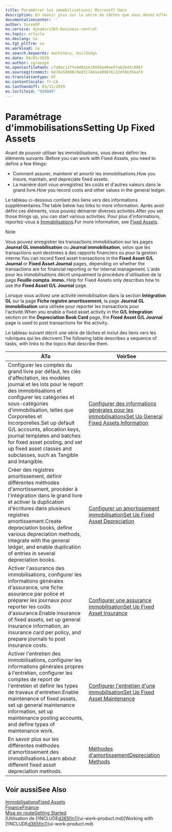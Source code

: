 ```yaml
---
title: Paramétrer les immobilisations| Microsoft Docs
description: En savoir plus sur la série de tâches que vous devez effectuer pour configurer les immobilisations, telles que les machines ou les bâtiments.
documentationcenter: ''
author: SorenGP
ms.service: dynamics365-business-central
ms.topic: article
ms.devlang: na
ms.tgt_pltfrm: na
ms.workload: na
ms.search.keywords: machinery, buildings
ms.date: 04/01/2019
ms.author: sgroespe
ms.openlocfilehash: c7a8ac11ffe4d9a1e19956a40ae57a62b43c096f
ms.sourcegitcommit: bd78a5d990c9e83174da1409076c22df8b35eafd
ms.translationtype: HT
ms.contentlocale: fr-CA
ms.lasthandoff: 03/31/2019
ms.locfileid: "926049"
---
```

# <a name="setting-up-fixed-assets"></a><span data-ttu-id="bb768-103">Paramétrage d'immobilisations</span><span class="sxs-lookup"><span data-stu-id="bb768-103">Setting Up Fixed Assets</span></span>
<span data-ttu-id="bb768-104">Avant de pouvoir utiliser les immobilisations, vous devez définir les éléments suivants :</span><span class="sxs-lookup"><span data-stu-id="bb768-104">Before you can work with Fixed Assets, you need to define a few things:</span></span>  

* <span data-ttu-id="bb768-105">Comment assurer, maintenir et amortir les immobilisations.</span><span class="sxs-lookup"><span data-stu-id="bb768-105">How you insure, maintain, and depreciate fixed assets.</span></span>  
* <span data-ttu-id="bb768-106">La manière dont vous enregistrez les coûts et d'autres valeurs dans le grand livre.</span><span class="sxs-lookup"><span data-stu-id="bb768-106">How you record costs and other values in the general ledger.</span></span>  

<span data-ttu-id="bb768-107">Le tableau ci-dessous contient des liens vers des informations supplémentaires.</span><span class="sxs-lookup"><span data-stu-id="bb768-107">The table below has links to more information.</span></span> <span data-ttu-id="bb768-108">Après avoir défini ces éléments, vous pouvez démarrer diverses activités.</span><span class="sxs-lookup"><span data-stu-id="bb768-108">After you set those things up, you can start various activities.</span></span> <span data-ttu-id="bb768-109">Pour plus d'informations, reportez-vous à [Immobilisations](fa-manage.md).</span><span class="sxs-lookup"><span data-stu-id="bb768-109">For more information, see [Fixed Assets](fa-manage.md).</span></span>  

> [!NOTE]  
>   <span data-ttu-id="bb768-110">Vous pouvez enregistrer les transactions immobilisation sur les pages **Journal GL immobilisation** ou **Journal immobilisation**, selon que les transactions sont destinées à des rapports financiers ou pour la gestion interne.</span><span class="sxs-lookup"><span data-stu-id="bb768-110">You can record fixed asset transactions in the **Fixed Asset G/L Journal** or **Fixed Asset Journal** pages, depending on whether the transactions are for financial reporting or for internal management.</span></span> <span data-ttu-id="bb768-111">L'aide pour les immobilisations décrit uniquement la procédure d'utilisation de la page **Feuille compta. immo.**.</span><span class="sxs-lookup"><span data-stu-id="bb768-111">Help for Fixed Assets only describes how to use the **Fixed Asset G/L Journal** page.</span></span>  

<span data-ttu-id="bb768-112">Lorsque vous activez une activité immobilisation dans la section **Intégration GL** sur la page **Fiche registre amortissement**, la page **Journal GL immobilisation** sera utilisée pour reporter les transactions pour l'activité.</span><span class="sxs-lookup"><span data-stu-id="bb768-112">When you enable a fixed asset activity in the **G/L Integration** section on the **Depreciation Book Card** page, the **Fixed Asset G/L Journal** page is used to post transactions for the activity.</span></span>

<span data-ttu-id="bb768-113">Le tableau suivant décrit une série de tâches et inclut des liens vers les rubriques qui les décrivent.</span><span class="sxs-lookup"><span data-stu-id="bb768-113">The following table describes a sequence of tasks, with links to the topics that describe them.</span></span>  

| <span data-ttu-id="bb768-114">À</span><span class="sxs-lookup"><span data-stu-id="bb768-114">To</span></span> | <span data-ttu-id="bb768-115">Voir</span><span class="sxs-lookup"><span data-stu-id="bb768-115">See</span></span> |
| --- | --- |
| <span data-ttu-id="bb768-116">Configurer les comptes du grand livre par défaut, les clés d'affectation, les modèles journal et les lots pour le report des immobilisations et configurer les catégories et sous-catégories d'immobilisation, telles que Corporelles et Incorporelles.</span><span class="sxs-lookup"><span data-stu-id="bb768-116">Set up default G/L accounts, allocation keys, journal templates and batches for fixed asset posting, and set up fixed asset classes and subclasses, such as Tangible and Intangible.</span></span> |[<span data-ttu-id="bb768-117">Configurer des informations générales pour les immobilisations</span><span class="sxs-lookup"><span data-stu-id="bb768-117">Set Up General Fixed Assets Information</span></span>](fa-how-setup-general.md) |
| <span data-ttu-id="bb768-118">Créer des registres amortissement, définir différentes méthodes d'amortissement, procéder à l'intégration dans le grand livre et activer la duplication d'écritures dans plusieurs registres amortissement.</span><span class="sxs-lookup"><span data-stu-id="bb768-118">Create depreciation books, define various depreciation methods, integrate with the general ledger, and enable duplication of entries in several depreciation books.</span></span> |[<span data-ttu-id="bb768-119">Configurer un amortissement immobilisation</span><span class="sxs-lookup"><span data-stu-id="bb768-119">Set Up Fixed Asset Depreciation</span></span>](fa-how-setup-depreciation.md) |
| <span data-ttu-id="bb768-120">Activer l'assurance des immobilisations, configurer les informations générales d'assurance, une fiche assurance par police et préparer les journaux pour reporter les coûts d'assurance.</span><span class="sxs-lookup"><span data-stu-id="bb768-120">Enable insurance of fixed assets, set up general insurance information, an insurance card per policy, and prepare journals to post insurance costs.</span></span> |[<span data-ttu-id="bb768-121">Configurer une assurance immobilisation</span><span class="sxs-lookup"><span data-stu-id="bb768-121">Set Up Fixed Asset Insurance</span></span>](fa-how-setup-insurance.md) |
| <span data-ttu-id="bb768-122">Activer l'entretien des immobilisations, configurer les informations générales propres à l'entretien, configurer les comptes de report de l'entretien et définir les types de travaux d'entretien.</span><span class="sxs-lookup"><span data-stu-id="bb768-122">Enable maintenance of fixed assets, set up general maintenance information, set up maintenance posting accounts, and define types of maintenance work.</span></span> |[<span data-ttu-id="bb768-123">Configurer l'entretien d'une immobilisation</span><span class="sxs-lookup"><span data-stu-id="bb768-123">Set Up Fixed Asset Maintenance</span></span>](fa-how-setup-maintenance.md) |
| <span data-ttu-id="bb768-124">En savoir plus sur les différentes méthodes d'amortissement des immobilisations.</span><span class="sxs-lookup"><span data-stu-id="bb768-124">Learn about different fixed asset depreciation methods.</span></span> |[<span data-ttu-id="bb768-125">Méthodes d'amortissement</span><span class="sxs-lookup"><span data-stu-id="bb768-125">Depreciation Methods</span></span>](fa-depreciation-methods.md) |

## <a name="see-also"></a><span data-ttu-id="bb768-126">Voir aussi</span><span class="sxs-lookup"><span data-stu-id="bb768-126">See Also</span></span>
[<span data-ttu-id="bb768-127">Immobilisations</span><span class="sxs-lookup"><span data-stu-id="bb768-127">Fixed Assets</span></span>](fa-manage.md)  
[<span data-ttu-id="bb768-128">Finance</span><span class="sxs-lookup"><span data-stu-id="bb768-128">Finance</span></span>](finance.md)  
[<span data-ttu-id="bb768-129">Mise en route</span><span class="sxs-lookup"><span data-stu-id="bb768-129">Getting Started</span></span>](product-get-started.md)  
<span data-ttu-id="bb768-130">[Utilisation de [!INCLUDE[d365fin](includes/d365fin_md.md)]](ui-work-product.md)</span><span class="sxs-lookup"><span data-stu-id="bb768-130">[Working with [!INCLUDE[d365fin](includes/d365fin_md.md)]](ui-work-product.md)</span></span>
